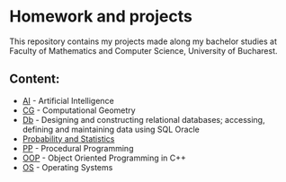 # Homework and projects 
This repository contains my projects made along my bachelor studies at Faculty of Mathematics and Computer Science, University of Bucharest.

## Content:
* [AI](AI) - Artificial Intelligence
* [CG](CG) - Computational Geometry
* [Db](Db) - Designing and constructing relational databases; accessing, defining and maintaining data using SQL Oracle
* [Probability and Statistics](https://github.com/danadascalescu00/FMI/tree/master/Probability%20and%20Statistics)
* [PP](PP) - Procedural Programming
* [OOP](OOP) - Object Oriented Programming in C++
* [OS](OS) - Operating Systems
